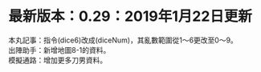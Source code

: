 # 最新版本：0.29：2019年1月22日更新
本丸記事：指令(dice6)改成(diceNum)，其亂數範圍從1～6更改至0～9。  
出陣助手：新增地圖8-1的資料。  
模擬通路：增加更多刀男資料。  